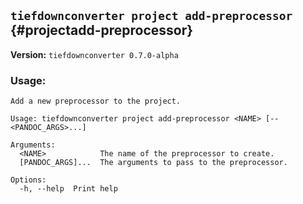 ## `tiefdownconverter project add-preprocessor` {#projectadd-preprocessor}

**Version:** `tiefdownconverter 0.7.0-alpha`

### Usage:
```
Add a new preprocessor to the project.

Usage: tiefdownconverter project add-preprocessor <NAME> [-- <PANDOC_ARGS>...]

Arguments:
  <NAME>            The name of the preprocessor to create.
  [PANDOC_ARGS]...  The arguments to pass to the preprocessor.

Options:
  -h, --help  Print help
```

